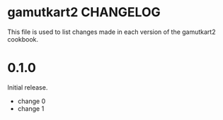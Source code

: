 # gamutkart2 CHANGELOG

This file is used to list changes made in each version of the gamutkart2 cookbook.

# 0.1.0

Initial release.

- change 0
- change 1

